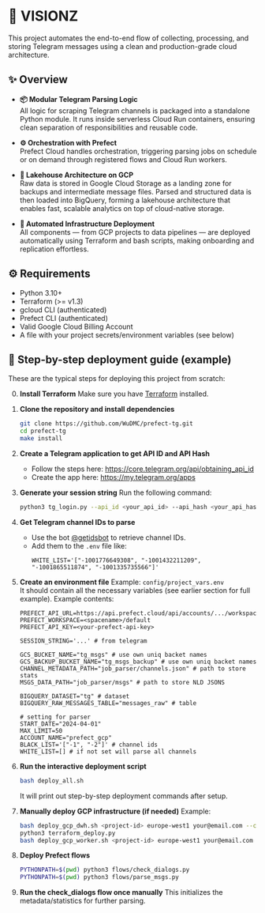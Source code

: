 # 🚀 VISIONZ 

This project automates the end-to-end flow of collecting, processing, and storing Telegram messages using a clean and production-grade cloud architecture.

## ✨ Overview

- **📦 Modular Telegram Parsing Logic**  
  All logic for scraping Telegram channels is packaged into a standalone Python module. It runs inside serverless Cloud Run containers, ensuring clean separation of responsibilities and reusable code.

- **⚙️ Orchestration with Prefect**  
  Prefect Cloud handles orchestration, triggering parsing jobs on schedule or on demand through registered flows and Cloud Run workers.

- **💾 Lakehouse Architecture on GCP**  
  Raw data is stored in Google Cloud Storage as a landing zone for backups and intermediate message files. Parsed and structured data is then loaded into BigQuery, forming a lakehouse architecture that enables fast, scalable analytics on top of cloud-native storage.

- **🚀 Automated Infrastructure Deployment**  
  All components — from GCP projects to data pipelines — are deployed automatically using Terraform and bash scripts, making onboarding and replication effortless.

## ⚙️ Requirements

- Python 3.10+
- Terraform (>= v1.3)
- gcloud CLI (authenticated)
- Prefect CLI (authenticated)
- Valid Google Cloud Billing Account
- A file with your project secrets/environment variables (see below)

## 🧪 Step-by-step deployment guide (example)

These are the typical steps for deploying this project from scratch:

0. **Install Terraform**
   Make sure you have [Terraform](https://developer.hashicorp.com/terraform/downloads) installed.

1. **Clone the repository and install dependencies**
   ```bash
   git clone https://github.com/WuDMC/prefect-tg.git
   cd prefect-tg
   make install
   ```

2. **Create a Telegram application to get API ID and API Hash**
   - Follow the steps here: https://core.telegram.org/api/obtaining_api_id
   - Create the app here: https://my.telegram.org/apps

3. **Generate your session string**
   Run the following command:
   ```bash
   python3 tg_login.py --api_id <your_api_id> --api_hash <your_api_hash>
   ```

4. **Get Telegram channel IDs to parse**
   - Use the bot [@getidsbot](https://t.me/getidsbot) to retrieve channel IDs.
   - Add them to the `.env` file like:
     ```env
     WHITE_LIST='["-1001776649308", "-1001432211209", "-1001865511874", "-1001335735566"]'
     ```
     

5. **Create an environment file**
   Example: `config/project_vars.env`  
   It should contain all the necessary variables (see earlier section for full example).
   Example contents:

    ```env
    PREFECT_API_URL=https://api.prefect.cloud/api/accounts/.../workspaces/...
    PREFECT_WORKSPACE=<spacename>/default
    PREFECT_API_KEY=<your-prefect-api-key>
    
    SESSION_STRING='...' # from telegram 
    
    GCS_BUCKET_NAME="tg_msgs" # use own uniq backet names
    GCS_BACKUP_BUCKET_NAME="tg_msgs_backup" # use own uniq backet names
    CHANNEL_METADATA_PATH="job_parser/channels.json" # path to store stats
    MSGS_DATA_PATH="job_parser/msgs" # path to store NLD JSONS 
    
    BIGQUERY_DATASET="tg" # dataset
    BIGQUERY_RAW_MESSAGES_TABLE="messages_raw" # table
    
    # setting for parser
    START_DATE="2024-04-01"
    MAX_LIMIT=50
    ACCOUNT_NAME="prefect_gcp"
    BLACK_LIST='["-1", "-2"]' # channel ids
    WHITE_LIST=[] # if not set will parse all channels
    ```

7. **Run the interactive deployment script**
   ```bash
   bash deploy_all.sh
   ```

   It will print out step-by-step deployment commands after setup.

8. **Manually deploy GCP infrastructure (if needed)**
   Example:
   ```bash
   bash deploy_gcp_dwh.sh <project-id> europe-west1 your@email.com --create <billing-id>
   python3 terraform_deploy.py
   bash deploy_gcp_worker.sh <project-id> europe-west1 your@email.com
   ```

9. **Deploy Prefect flows**
   ```bash
   PYTHONPATH=$(pwd) python3 flows/check_dialogs.py
   PYTHONPATH=$(pwd) python3 flows/parse_msgs.py
   ```

10. **Run the check_dialogs flow once manually**
   This initializes the metadata/statistics for further parsing.


